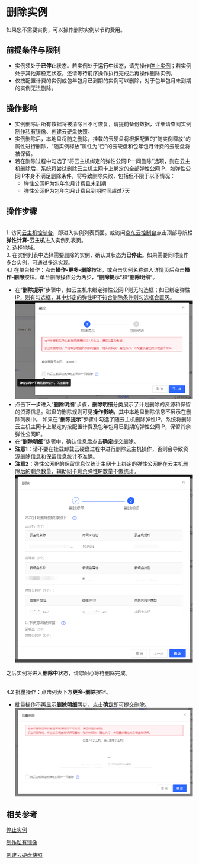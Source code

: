 # 删除实例

如果您不需要实例，可以操作删除实例以节约费用。

## 前提条件与限制

* 实例须处于**已停止**状态。若实例处于**运行中**状态，请先操作[停止实例](Stop-Instance.md)；若实例处于其他非稳定状态，还请等待前序操作执行完成后再操作删除实例。
* 仅按配置计费的实例或包年包月已到期的实例可以删除，对于包年包月未到期的实例无法删除。
	

## 操作影响
* 实例删除后所有数据将被清除且不可恢复，请提前备份数据，详细请查阅实例[制作私有镜像](../Image/Create-Private-Image.md)、[创建云硬盘快照](../Storage/Create-Snapshot.md)。
* 实例删除后，本地盘将随之删除，挂载的云硬盘将根据配置的“随实例释放”的属性进行删除，“随实例释放”属性为“否”的云硬盘和包年包月计费的云硬盘将被保留。
* 若在删除过程中勾选了“将云主机绑定的弹性公网IP一同删除”选项，则在云主机删除后，系统将尝试删除云主机主网卡上绑定的全部弹性公网IP，如弹性公网IP本身不满足删除条件，将导致删除失败，包括但不限于以下情况：
  - 弹性公网IP为包年包月计费且未到期
  - 弹性公网IP为包年包月计费且到期时间超过7天
## 操作步骤
<br>  1. 访问[云主机控制台](https://cns-console.jdcloud.com/host/compute/list)，即进入实例列表页面。或访问[京东云控制台](https://console.jdcloud.com)点击顶部导航栏**弹性计算-云主机**进入实例列表页。
<br>  2. 选择地域。
<br>  3. 在实例列表中选择需要删除的实例，确认其状态为**已停止**。如果需要同时操作多台实例，可通过多选实现。
<br> 4.1 在单台操作：点击**操作-更多-删除**按钮，或点击实例名称进入详情页后点击**操作-删除**按钮。单台删除操作分为两步，“**删除提示**”和“**删除明细**”。
- 在“**删除提示**”步骤中，如云主机未绑定弹性公网IP则无勾选框；如已绑定弹性IP，则有勾选框，其中绑定的弹性IP不符合删除条件则勾选框会置灰。
![sdsd](../../../../../image/Elastic-Compute/Virtual-Machine/wbh1.png)
- 点击**下一步**进入“**删除明细**”步骤，**删除明细**分类展示了计划删除的资源和保留的资源信息。磁盘的删除规则可见**操作影响**，其中本地盘删除信息不展示在删除列表中。 如果在“**删除提示**”步骤中勾选了随云主机删除弹性IP，系统将删除云主机主网卡上绑定的按配置计费及包年包月已到期的弹性公网IP，保留其余弹性公网IP。
- 在“**删除明细**”步骤中，确认信息后点击**确定**提交删除。
- **注意1**：请不要在挂载卸载云硬盘过程中进行删除云主机操作，否则会导致资源删除信息和保留信息统计不准确。
- **注意2**：弹性公网IP的保留信息仅统计主网卡上绑定的弹性公网IP在云主机删除后的剩余数量，辅助网卡剩余弹性IP数量不做统计。
![sdsd](../../../../../image/Elastic-Compute/Virtual-Machine/wbh5.png)

之后实例将进入**删除中**状态，请您耐心等待删除完成。

<br> 4.2 批量操作：点击列表下方**更多-删除**按钮。
- 批量操作不再显示**删除明细**两步，点击**确定**即可提交删除。
![sdsd](../../../../../image/Elastic-Compute/Virtual-Machine/wbh6.png)
## 相关参考

[停止实例](Stop-Instance.md)

[制作私有镜像](http://docs.jdcloud.com/virtual-machines/create-private-image)

[创建云硬盘快照](../Storage/Create-Snapshot.md)
